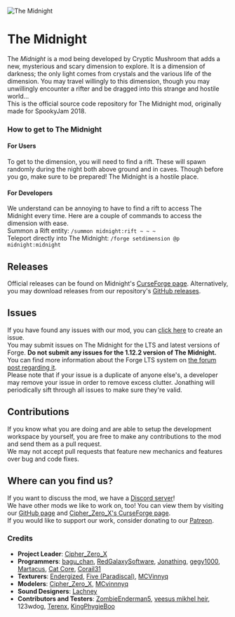 ![The Midnight](https://i.imgur.com/JzGc0pP.jpg)
# The Midnight  
The *Midnight* is a mod being developed by Cryptic Mushroom that adds a new, mysterious and scary dimension to explore. It is a dimension of darkness; the only light comes from crystals and the various life of the dimension. You may travel willingly to this dimension, though you may unwillingly encounter a rifter and be dragged into this strange and hostile world...  
This is the official source code repository for The Midnight mod, originally made for SpookyJam 2018.

### How to get to The Midnight

#### For Users  
To get to the dimension, you will need to find a rift. These will spawn randomly during the night both above ground and in caves. Though before you go, make sure to be prepared! The Midnight is a hostile place.

#### For Developers  
We understand can be annoying to have to find a rift to access The Midnight every time. Here are a couple of commands to access the dimension with ease.  
Summon a Rift entity: `/summon midnight:rift ~ ~ ~`  
Teleport directly into The Midnight: `/forge setdimension @p midnight:midnight`

## Releases  
Official releases can be found on Midnight's [CurseForge page](https://minecraft.curseforge.com/projects/the-midnight). Alternatively, you may download releases from our repository's [GitHub releases](https://github.com/Cryptic-Mushroom/The-Midnight/releases).

## Issues  
If you have found any issues with our mod, you can [click here](https://github.com/Cryptic-Mushroom/The-Midnight/issues/new) to create an issue.  
You may submit issues on The Midnight for the LTS and latest versions of Forge. **Do not submit any issues for the 1.12.2 version of The Midnight.** You can find more information about the Forge LTS system on [the forum post regarding it](https://www.minecraftforge.net/forum/topic/79304-112114-and-lts-system/).  
Please note that if your issue is a duplicate of anyone else's, a developer may remove your issue in order to remove excess clutter. Jonathing will periodically sift through all issues to make sure they're valid.

## Contributions  
If you know what you are doing and are able to setup the development workspace by yourself, you are free to make any contributions to the mod and send them as a pull request.  
We may not accept pull requests that feature new mechanics and features over bug and code fixes.

## Where can you find us?  
If you want to discuss the mod, we have a [Discord server](https://discord.gg/Rdc86yA)!  
We have other mods we like to work on, too! You can view them by visiting our [GitHub page](https://github.com/Cryptic-Mushroom) and [Cipher_Zero_X's CurseForge page](https://www.curseforge.com/members/cipher_zero_x/projects).  
If you would like to support our work, consider donating to our [Patreon](https://www.patreon.com/crypticmushroom).

### Credits  
- **Project Leader**: [Cipher_Zero_X](https://github.com/cipherzerox)
- **Programmers**: [bagu_chan](https://github.com/pentantan), [RedGalaxySoftware](https://github.com/RedGalaxySW), [Jonathing](https://github.com/Jonathing), [gegy1000](https://github.com/gegy1000), [Martacus](https://github.com/Martacus), [Cat Core](https://github.com/arthurbambou), [Corail31](https://github.com/Corail31)
- **Texturers**: [Endergized](https://github.com/Endergy), [Five (Paradiscal)](https://github.com/fivelol), [MCVinnyq](https://github.com/MCVinnyq)
- **Modelers**: [Cipher_Zero_X](https://github.com/cipherzerox), [MCvinnnyq](https://github.com/MCVinnyq)
- **Sound Designers**: [Lachney](https://xjon.me)
- **Contributors and Testers**: [ZombieEnderman5](https://github.com/ZombieEnderman5), [veesus mikhel heir](https://minecraft.curseforge.com/members/veesusmikelheir), 123wdog, [Terenx](https://github.com/Terenx), [KingPhygieBoo](https://gitlab.com/KingPhygieBoo)
